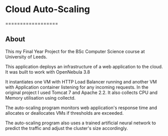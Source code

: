 # Cloud Auto-Scaling
==================
## About
This my Final Year Project for the BSc Computer Science course at University of Leeds.

This application deploys an infrastructure of a web application to the cloud. It was built
to work with OpenNebula 3.8

It instantiates one VM with HTTP Load Balancer running and another VM with Application container
listening for any incoming requests. In the original project I used Tomcat 7 and Apache 2.2.
It also collects CPU and Memory utilisation using collectd.

The auto-scaling program monitors web application's response time and allocates or deallocates VMs
if thresholds are exceeded.

The auto-scaling program also uses a trained artificial neural network to predict the traffic
and adjust the cluster's size accordingly.